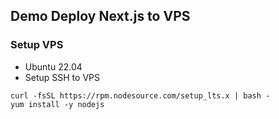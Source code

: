 ## Demo Deploy Next.js to VPS

### Setup VPS
- Ubuntu 22.04
- Setup SSH to VPS
```shell
curl -fsSL https://rpm.nodesource.com/setup_lts.x | bash -
yum install -y nodejs
```